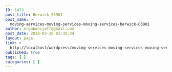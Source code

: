 ```yaml
---
ID: 1473
post_title: Berwick 03901
post_name: >
  moving-services-moving-services-moving-services-berwick-03901
author: mrgabonijeff@gmail.com
post_date: 2018-03-28 01:36:34
layout: page
link: >
  http://localhost/wordpress/moving-services-moving-services-moving-services-berwick-03901/
published: true
tags: [ ]
categories: [ ]
---
```

